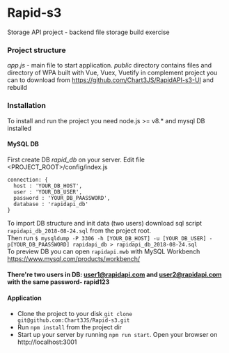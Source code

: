 # Rapid-s3 #
Storage API project - backend file storage build exercise

### Project structure ###
*app.js* - main file to start application.
*public* directory contains files and directory of WPA built with Vue, Vuex, Vuetify in complement project you can to download from https://github.com/Chart3JS/RapidAPI-s3-UI and rebuild

### Installation ###
To install and run the project you need node.js >= v8.* and mysql DB installed
#### MySQL DB ####
First create DB *rapid_db* on your server. 
Edit file <PROJECT_ROOT>/config/index.js
``` 
connection: {
  host : 'YOUR_DB_HOST',
  user : 'YOUR_DB_USER',
  password : 'YOUR_DB_PAASSWORD',
  database : 'rapidapi_db'
} 
```
To import DB structure and init data (two users) download sql script ``` rapidapi_db_2018-08-24.sql ``` from the project root.<br/>
Then run ``` $ mysqldump -P 3306 -h [YOUR_DB_HOST] -u [YOUR_DB_USER] -p[YOUR_DB_PAASSWORD] rapidapi_db > rapidapi_db_2018-08-24.sql  ```<br/>
To preview DB you can open ``` rapidapi.mwb ``` with MySQL Workbench https://www.mysql.com/products/workbench/
#### There're two users in DB: user1@rapidapi.com and user2@rapidapi.com with the same password- rapid123 <br/>
#### Application ####
* Clone the project to your disk ``` git clone git@github.com:Chart3JS/Rapid-s3.git ```
* Run ``` npm install ``` from the project dir
* Start up your server by running ``` npm run start ```. Open your browser on http://localhost:3001
